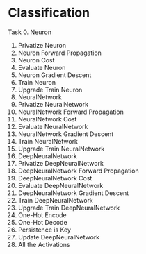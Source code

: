 # Classification

Task
0. Neuron
1. Privatize Neuron
2. Neuron Forward Propagation
3. Neuron Cost
4. Evaluate Neuron
5. Neuron Gradient Descent
6. Train Neuron
7. Upgrade Train Neuron
8. NeuralNetwork
9. Privatize NeuralNetwork
10. NeuralNetwork Forward Propagation
11. NeuralNetwork Cost
12. Evaluate NeuralNetwork
13. NeuralNetwork Gradient Descent
14. Train NeuralNetwork
15. Upgrade Train NeuralNetwork
16. DeepNeuralNetwork
17. Privatize DeepNeuralNetwork
18. DeepNeuralNetwork Forward Propagation
19. DeepNeuralNetwork Cost
20. Evaluate DeepNeuralNetwork
21. DeepNeuralNetwork Gradient Descent
22. Train DeepNeuralNetwork
23. Upgrade Train DeepNeuralNetwork
24. One-Hot Encode
25. One-Hot Decode
26. Persistence is Key
27. Update DeepNeuralNetwork
28. All the Activations